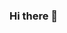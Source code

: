 ### Hi there 👋

<!--
**amirrezagithub/amirrezagithub** is a ✨ _special_ ✨ repository because its `README.md` (this file) appears on your GitHub profile.

Here are some ideas to get you started:

- 🔭 I’m currently working on python ( Machin learning )
- 🌱 I’m currently learning about hack
- 👯 I’m looking to collaborate on =python
- 🤔 I’m looking for help with JavaScript
- 💬 Ask me about ...
- 📫 How to reach me: amirgh1980@gmail.com
- 😄 Pronouns: ...
- ⚡ Fun fact: ...
-->
